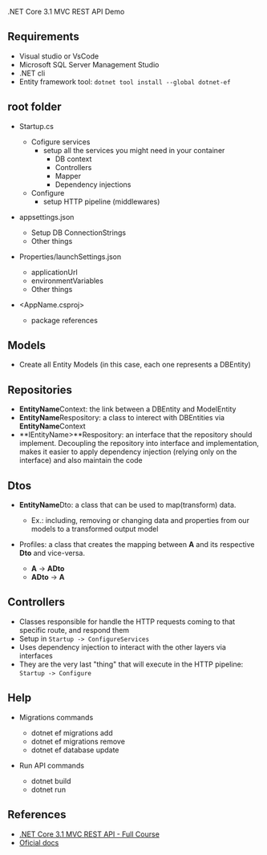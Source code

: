 .NET Core 3.1 MVC REST API Demo

## Requirements

- Visual studio or VsCode
- Microsoft SQL Server Management Studio
- .NET cli
- Entity framework tool: `dotnet tool install --global dotnet-ef`

## root folder

- Startup.cs

  - Cofigure services
    - setup all the services you might need in your container
      - DB context
      - Controllers
      - Mapper
      - Dependency injections
  - Configure
    - setup HTTP pipeline (middlewares)

- appsettings.json

  - Setup DB ConnectionStrings
  - Other things

- Properties/launchSettings.json

  - applicationUrl
  - environmentVariables
  - Other things

- <AppName.csproj>

  - package references

## Models

- Create all Entity Models (in this case, each one represents a DBEntity)

## Repositories

- **EntityName**Context: the link between a DBEntity and ModelEntity
- **EntityName**Respository: a class to interect with DBEntities via **EntityName**Context
- **IEntityName>**Respository: an interface that the repository should implement. Decoupling the repository into interface and implementation, makes it easier to apply dependency injection (relying only on the interface) and also maintain the code

## Dtos

- **EntityName**Dto: a class that can be used to map(transform) data.

  - Ex.: including, removing or changing data and properties from our models to a transformed output model

- Profiles: a class that creates the mapping between **A** and its respective **Dto** and vice-versa.
  - **A** -> **ADto**
  - **ADto** -> **A**

## Controllers

- Classes responsible for handle the HTTP requests coming to that specific route, and respond them
- Setup in `Startup -> ConfigureServices`
- Uses dependency injection to interact with the other layers via interfaces
- They are the very last "thing" that will execute in the HTTP pipeline: `Startup -> Configure`

## Help

- Migrations commands

  - dotnet ef migrations add <migrationName>
  - dotnet ef migrations remove
  - dotnet ef database update

- Run API commands
  - dotnet build
  - dotnet run

## References

- [.NET Core 3.1 MVC REST API - Full Course](https://www.youtube.com/watch?v=fmvcAzHpsk8&ab_channel=LesJackson)
- [Oficial docs](https://docs.microsoft.com/en-us/aspnet/core/mvc/overview?view=aspnetcore-5.0)
